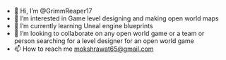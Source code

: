 - 👋 Hi, I’m @GrimmReaper17
- 👀 I’m interested in Game level designing and making open world maps
- 🌱 I’m currently learning Uneal engine blueprints
- 💞️ I’m looking to collaborate on any open world game or a team or person searching for a level designer for an open world game 
- 📫 How to reach me mokshrawat65@gmail.com

<!---
Moksh-Rawat/Moksh-Rawat is a ✨ special ✨ repository because its `README.md` (this file) appears on your GitHub profile.
You can click the Preview link to take a look at your changes.
--->
